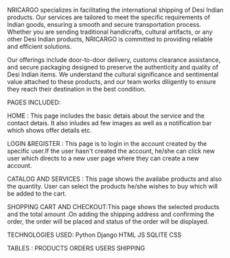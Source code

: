 NRICARGO specializes in facilitating the international shipping of Desi Indian products. Our services are tailored to meet the specific requirements of Indian goods, ensuring a smooth and secure transportation process. Whether you are sending traditional handicrafts, cultural artifacts, or any other Desi Indian products, NRICARGO is committed to providing reliable and efficient solutions.

Our offerings include door-to-door delivery, customs clearance assistance, and secure packaging designed to preserve the authenticity and quality of Desi Indian items. We understand the cultural significance and sentimental value attached to these products, and our team works diligently to ensure they reach their destination in the best condition.

PAGES INCLUDED:

HOME : This page includes the basic detais about the service and the contact detais. It also inludes ad few images as well as a notification bar which shows offer details etc.

LOGIN &REGISTER : This page is to login in the account created by the specific user.If the user hasn't created the account, he/she can click new user which directs to a new user page where they can create a new account. 

CATALOG AND SERVICES : This page shows the availabe products and also the quantity. User can select the products he/she wishes to buy which will be added to the cart.

SHOPPING CART AND CHECKOUT:This page shows the selected products and the total amount .On adding the shipping address and confirming the order, the order will be placed and status of the order will be displayed. 


TECHNOLOGIES USED:
Python 
Django 
HTML 
JS 
SQLITE 
CSS 

TABLES :
PRODUCTS
ORDERS
USERS
SHIPPING

